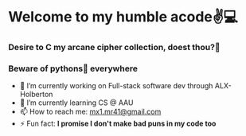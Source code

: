 # Welcome to my humble acode✌💻
### Desire to C my arcane cipher collection, doest thou?👀
### Beware of pythons🐍 everywhere

- 🔭 I’m currently working on Full-stack software dev through ALX-Holberton
- 🌱 I’m currently learning CS @ AAU
- 📫 How to reach me: mx1.mr41@gmail.com
- ⚡ Fun fact: **I promise I don't make bad puns in my code too**

